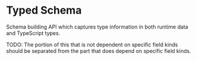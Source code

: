 # Typed Schema

Schema building API which captures type information in both runtime data and TypeScript types.

TODO:
The portion of this that is not dependent on specific field kinds should be separated from the part that does depend on specific field kinds.
